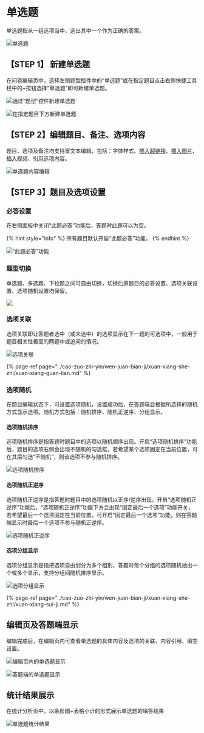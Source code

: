 # 单选题

单选题指从一组选项当中，选出其中一个作为正确的答案。

![&#x5355;&#x9009;&#x9898;](../.gitbook/assets/image%20%28391%29.png)

## 【STEP 1】 新建单选题

在问卷编辑页中，选择左侧题型控件中的“单选题”或在指定题目点击右侧快捷工具栏中的+按钮选择“单选题”即可新建单选题。

![&#x901A;&#x8FC7;&#x201C;&#x9898;&#x578B;&#x201D;&#x63A7;&#x4EF6;&#x65B0;&#x5EFA;&#x5355;&#x9009;&#x9898;](../.gitbook/assets/image%20%28452%29.png)

![&#x5728;&#x6307;&#x5B9A;&#x9898;&#x76EE;&#x4E0B;&#x65B9;&#x65B0;&#x5EFA;&#x5355;&#x9009;&#x9898;](../.gitbook/assets/image%20%28122%29.png)

## 【STEP 2】编辑题目、备注、选项内容

题目、选项及备注均支持富文本编辑，包括：字体样式、[插入超链接](../cao-zuo-zhi-yin/wen-juan-bian-ji/cha-ru-chao-lian-jie.md)、[插入图片](../cao-zuo-zhi-yin/wen-juan-bian-ji/cha-ru-tu-pian.md)、[插入视频](../cao-zuo-zhi-yin/wen-juan-bian-ji/cha-ru-shi-pin.md)、[引用选项内容](../cao-zuo-zhi-yin/wen-juan-bian-ji/nei-rong-yin-yong.md)。

![&#x5355;&#x9009;&#x9898;&#x5185;&#x5BB9;&#x7F16;&#x8F91;](../.gitbook/assets/image%20%28363%29.png)

## 【STEP 3】题目及选项设置

### 必答设置

在右侧面板中关闭“此题必答”功能后，答题时此题可以为空。

{% hint style="info" %}
所有题目默认开启“此题必答”功能。
{% endhint %}

![&#x201C;&#x6B64;&#x9898;&#x5FC5;&#x7B54;&#x201D;&#x529F;&#x80FD;](../.gitbook/assets/image%20%28119%29.png)

### 题型切换

单选题、多选题、下拉题之间可自由切换，切换后原题目的必答设置、选项关联设置、选项随机设置均保留。

![](../.gitbook/assets/image%20%28347%29.png)

### 选项关联

选项关联即让答题者选中（或未选中）的选项显示在下一题的可选项中，一般用于题目相关性极高的两题中或追问的情况。

![&#x9009;&#x9879;&#x5173;&#x8054;](../.gitbook/assets/image%20%28302%29.png)

{% page-ref page="../cao-zuo-zhi-yin/wen-juan-bian-ji/xuan-xiang-she-zhi/xuan-xiang-guan-lian.md" %}

### 选项随机

在题目编辑状态下，可设置选项随机，设置成功后，在答题端会根据所选择的随机方式显示选项。随机方式包括：随机排序、随机正逆序、分组显示。

#### 选项随机排序

选项随机排序是指答题时题目中的选项以随机顺序出现。开启“选项随机排序”功能后，题目的选项右侧会出现不随机的勾选框，若希望某个选项固定在当前位置，可在其后勾选“不随机”，则该选项不参与随机排序。

![&#x9009;&#x9879;&#x968F;&#x673A;&#x6392;&#x5E8F;](../.gitbook/assets/image%20%28156%29.png)

#### 选项随机正逆序

选项随机正逆序是指答题时题目中的选项随机以正序/逆序出现。开启“选项随机正逆序”功能后，“选项随机正逆序”功能下方会出现“固定最后一个选项”功能开关，若希望最后一个选项固定在当前位置，可开启“固定最后一个选项”功能，则在答题端显示时最后一个选项不参与随机正逆序。

![&#x9009;&#x9879;&#x968F;&#x673A;&#x6B63;&#x9006;&#x5E8F;](../.gitbook/assets/image%20%28453%29.png)

#### 选项分组显示

选项分组显示是指把选项自由划分为多个组别，答题时每个分组的选项随机抽出一个或多个显示，支持分组间随机排序显示。

![&#x9009;&#x9879;&#x5206;&#x7EC4;&#x663E;&#x793A;](../.gitbook/assets/image%20%28176%29.png)

{% page-ref page="../cao-zuo-zhi-yin/wen-juan-bian-ji/xuan-xiang-she-zhi/xuan-xiang-sui-ji.md" %}

## 编辑页及答题端显示

编辑完成后，在编辑页内可查看单选题的具体内容及选项的关联、内容引用、填空设置。

![&#x7F16;&#x8F91;&#x9875;&#x5185;&#x7684;&#x5355;&#x9009;&#x9898;&#x663E;&#x793A;](../.gitbook/assets/image%20%28312%29.png)

![&#x7B54;&#x9898;&#x7AEF;&#x7684;&#x5355;&#x9009;&#x9898;&#x663E;&#x793A;](../.gitbook/assets/image%20%28208%29.png)

## 统计结果展示

在统计分析页中，以条形图+表格小计的形式展示单选题的填答结果

![&#x5355;&#x9009;&#x9898;&#x7EDF;&#x8BA1;&#x7ED3;&#x679C;](../.gitbook/assets/image%20%28414%29.png)



